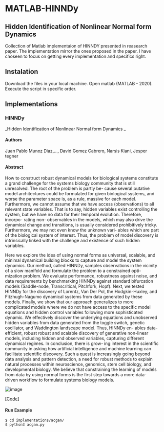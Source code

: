 <p align="center">

# MATLAB-HINNDy

## Hidden Identification of Nonlinear Normal form Dynamics 

Collection of Matlab implementaion of HINNDY presented in reasearch paper. The implementation mirror the ones proposed in the paper. I have choseen to focus on getting every implementation and specifics right.

## Instalation
Download the files in your local machine. 
Open matlab (MATLAB - 2020).
Execute the script in specific order.

## Implementations   

### HINNDy
_Hidden Identification of Nonlinear Normal form Dynamics _

#### Authors
Juan Pablo Munoz Diaz,..., David Gomez Cabrero, Narsis Kiani, Jesper tegner

#### Abstract
How to construct robust dynamical models for biological systems constitute a grand challenge for the systems biology community that is still unresolved. The root of the problem is partly be- cause several putative model architectures could be formulated for given biological systems, and worse the parameter space is, as a rule, massive for each model. Furthermore, we cannot assume that we have access (observations) to all relevant state variables. That is to say, hidden variables exist controlling the system, but we have no data for their temporal evolution. Therefore, incorpo- rating non- observables in the models, which may also drive the dynamical change and transitions, is usually considered prohibitively tricky. Furthermore, we may not even know the unknown vari- ables which are part of the biological system of interest. Thus, the problem of model discovery is intrinsically linked with the challenge and existence of such hidden variables.

Here we explore the idea of using normal forms as universal, scalable, and minimal dynamical building blocks to capture and model the system dynamics. Our method, called HINNDy, samples observations in the vicinity of a slow manifold and formulate the problem to a constrained opti- mization problem. We evaluate performance, robustness against noise, and data requirements by benchmarking HINNDy against standard bifurcation models (Saddle-node, Transcritical, Pitchfork, Hopf). Next, we tested HINNDy for the discovery of Lorentz, Van Der Pol, the Hodgkin-Huxley, and Fitzhugh-Nagumo dynamical systems from data generated by these models. Finally, we show that our approach generalizes to more complicated models where we do not have access to the specific model equations and hidden control variables following more sophisticated dynamic. We effectively discover the underlying equations and unobserved hidden variables from data generated from the toggle switch, genetic oscillator, and Waddington landscape model.  Thus, HINNDy en- ables data-efficient, robust robust and scalable discovery of generative non-linear models, including hidden and observed variables, capturing different dynamical regimes. In conclusion, there is grow- ing interest in the scientific community in asking how artificial intelligence and machine learning can facilitate scientific discovery. Such a quest is increasingly going beyond data analysis and pattern detection, a need for robust methods to explain natural processes within neuroscience, genomics, stem cell biology, and developmental biology. We believe that constraining the learning of models from data by using normal forms is the first step towards a more data-driven workflow to formulate systems biology models.

![image](https://user-images.githubusercontent.com/67231886/216811642-7331397e-21a0-4a01-880c-9e20271f2e28.png)


[[Code]](implementations/acgan/acgan.py)

#### Run Example
```
$ cd implementations/acgan/
$ python3 acgan.py
```





